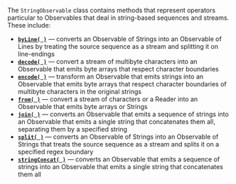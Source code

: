 The `StringObservable` class contains methods that represent operators particular to Observables that deal in string-based sequences and streams. These include:

* [**`byLine( )`**](http://reactivex.io/documentation/operators/map.html) — converts an Observable of Strings into an Observable of Lines by treating the source sequence as a stream and splitting it on line-endings
* [**`decode( )`**](http://reactivex.io/documentation/operators/from.html) — convert a stream of multibyte characters into an Observable that emits byte arrays that respect character boundaries
* [**`encode( )`**](http://reactivex.io/documentation/operators/map.html) — transform an Observable that emits strings into an Observable that emits byte arrays that respect character boundaries of multibyte characters in the original strings
* [**`from( )`**](http://reactivex.io/documentation/operators/from.html) — convert a stream of characters or a Reader into an Observable that emits byte arrays or Strings
* [**`join( )`**](http://reactivex.io/documentation/operators/sum.html) — converts an Observable that emits a sequence of strings into an Observable that emits a single string that concatenates them all, separating them by a specified string
* [**`split( )`**](http://reactivex.io/documentation/operators/flatmap.html) — converts an Observable of Strings into an Observable of Strings that treats the source sequence as a stream and splits it on a specified regex boundary
* [**`stringConcat( )`**](http://reactivex.io/documentation/operators/sum.html) — converts an Observable that emits a sequence of strings into an Observable that emits a single string that concatenates them all